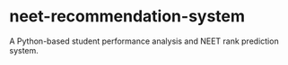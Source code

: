 # neet-recommendation-system
A Python-based student performance analysis and NEET rank prediction system.
